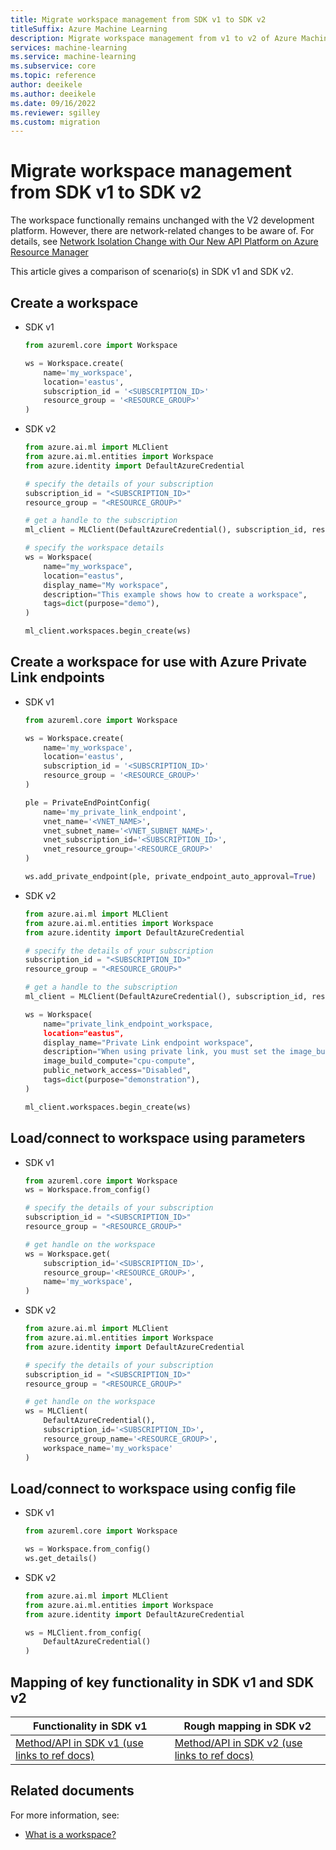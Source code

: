 ```yaml
---
title: Migrate workspace management from SDK v1 to SDK v2
titleSuffix: Azure Machine Learning
description: Migrate workspace management from v1 to v2 of Azure Machine Learning SDK
services: machine-learning
ms.service: machine-learning
ms.subservice: core
ms.topic: reference
author: deeikele
ms.author: deeikele
ms.date: 09/16/2022
ms.reviewer: sgilley
ms.custom: migration
---
```


# Migrate workspace management from SDK v1 to SDK v2

The workspace functionally remains unchanged with the V2 development platform. However, there are network-related changes to be aware of. For details, see [Network Isolation Change with Our New API Platform on Azure Resource Manager](how-to-configure-network-isolation-with-v2.md?tabs=python)

This article gives a comparison of scenario(s) in SDK v1 and SDK v2.

## Create a workspace

* SDK v1

    ```python
    from azureml.core import Workspace
    
    ws = Workspace.create(
        name='my_workspace',
        location='eastus',
        subscription_id = '<SUBSCRIPTION_ID>'
        resource_group = '<RESOURCE_GROUP>'
    )
    ```

* SDK v2

    ```python
    from azure.ai.ml import MLClient
    from azure.ai.ml.entities import Workspace
    from azure.identity import DefaultAzureCredential
    
    # specify the details of your subscription
    subscription_id = "<SUBSCRIPTION_ID>"
    resource_group = "<RESOURCE_GROUP>"
    
    # get a handle to the subscription
    ml_client = MLClient(DefaultAzureCredential(), subscription_id, resource_group)
    
    # specify the workspace details
    ws = Workspace(
        name="my_workspace",
        location="eastus",
        display_name="My workspace",
        description="This example shows how to create a workspace",
        tags=dict(purpose="demo"),
    )
    
    ml_client.workspaces.begin_create(ws)
    ```

## Create a workspace for use with Azure Private Link endpoints

* SDK v1

    ```python
    from azureml.core import Workspace
    
    ws = Workspace.create(
        name='my_workspace',
        location='eastus',
        subscription_id = '<SUBSCRIPTION_ID>'
        resource_group = '<RESOURCE_GROUP>'
    )
    
    ple = PrivateEndPointConfig(
        name='my_private_link_endpoint',
        vnet_name='<VNET_NAME>',
        vnet_subnet_name='<VNET_SUBNET_NAME>',
        vnet_subscription_id='<SUBSCRIPTION_ID>', 
        vnet_resource_group='<RESOURCE_GROUP>'
    )
    
    ws.add_private_endpoint(ple, private_endpoint_auto_approval=True)
    ```

* SDK v2

    ```python
    from azure.ai.ml import MLClient
    from azure.ai.ml.entities import Workspace
    from azure.identity import DefaultAzureCredential
    
    # specify the details of your subscription
    subscription_id = "<SUBSCRIPTION_ID>"
    resource_group = "<RESOURCE_GROUP>"
    
    # get a handle to the subscription
    ml_client = MLClient(DefaultAzureCredential(), subscription_id, resource_group)
    
    ws = Workspace(
        name="private_link_endpoint_workspace,
        location="eastus",
        display_name="Private Link endpoint workspace",
        description="When using private link, you must set the image_build_compute property to a cluster name to use for Docker image environment building. You can also specify whether the workspace should be accessible over the internet.",
        image_build_compute="cpu-compute",
        public_network_access="Disabled",
        tags=dict(purpose="demonstration"),
    )
    
    ml_client.workspaces.begin_create(ws)
    ```

## Load/connect to workspace using parameters

* SDK v1

    ```python
    from azureml.core import Workspace
    ws = Workspace.from_config()
    
    # specify the details of your subscription
    subscription_id = "<SUBSCRIPTION_ID>"
    resource_group = "<RESOURCE_GROUP>"
    
    # get handle on the workspace
    ws = Workspace.get(
        subscription_id='<SUBSCRIPTION_ID>',
        resource_group='<RESOURCE_GROUP>',
        name='my_workspace',
    )
    ```

* SDK v2

    ```python
    from azure.ai.ml import MLClient
    from azure.ai.ml.entities import Workspace
    from azure.identity import DefaultAzureCredential
    
    # specify the details of your subscription
    subscription_id = "<SUBSCRIPTION_ID>"
    resource_group = "<RESOURCE_GROUP>"
    
    # get handle on the workspace
    ws = MLClient(
        DefaultAzureCredential(),
        subscription_id='<SUBSCRIPTION_ID>',
        resource_group_name='<RESOURCE_GROUP>',
        workspace_name='my_workspace'
    )
    ```

## Load/connect to workspace using config file

* SDK v1

    ```python
    from azureml.core import Workspace
    
    ws = Workspace.from_config()
    ws.get_details()
    ```

* SDK v2

    ```python
    from azure.ai.ml import MLClient
    from azure.ai.ml.entities import Workspace
    from azure.identity import DefaultAzureCredential
    
    ws = MLClient.from_config(
        DefaultAzureCredential()
    )
    ```

## Mapping of key functionality in SDK v1 and SDK v2

|Functionality in SDK v1|Rough mapping in SDK v2|
|-|-|
|[Method/API in SDK v1 (use links to ref docs)](/python/api/azureml-core/azureml.core.workspace.workspace)|[Method/API in SDK v2 (use links to ref docs)](/python/api/azure-ai-ml/azure.ai.ml.entities.workspace)|

## Related documents

For more information, see:

* [What is a workspace?](concept-workspace.md)
